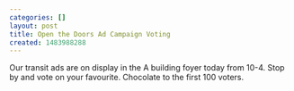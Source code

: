 ```yaml
---
categories: []
layout: post
title: Open the Doors Ad Campaign Voting
created: 1483988288
---
```

<p>Our transit ads are&nbsp;on display in the A building foyer today from 10-4. Stop by and vote on your favourite. Chocolate to the first 100 voters.</p>
